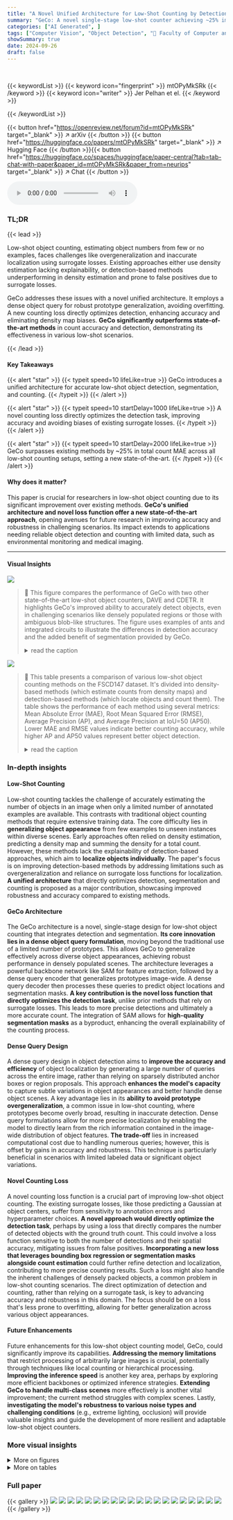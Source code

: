 ```yaml
---
title: "A Novel Unified Architecture for Low-Shot Counting by Detection and Segmentation"
summary: "GeCo: A novel single-stage low-shot counter achieving ~25% improvement in count accuracy, via unified object detection, segmentation, and counting."
categories: ["AI Generated", ]
tags: ["Computer Vision", "Object Detection", "🏢 Faculty of Computer and Information Science, University of Ljubljana",]
showSummary: true
date: 2024-09-26
draft: false
---
```


<br>

{{< keywordList >}}
{{< keyword icon="fingerprint" >}} mtOPyMkSRk {{< /keyword >}}
{{< keyword icon="writer" >}} Jer Pelhan et el. {{< /keyword >}}
 
{{< /keywordList >}}

{{< button href="https://openreview.net/forum?id=mtOPyMkSRk" target="_blank" >}}
↗ arXiv
{{< /button >}}
{{< button href="https://huggingface.co/papers/mtOPyMkSRk" target="_blank" >}}
↗ Hugging Face
{{< /button >}}{{< button href="https://huggingface.co/spaces/huggingface/paper-central?tab=tab-chat-with-paper&paper_id=mtOPyMkSRk&paper_from=neurips" target="_blank" >}}
↗ Chat
{{< /button >}}




<audio controls>
    <source src="https://ai-paper-reviewer.com/mtOPyMkSRk/podcast.wav" type="audio/wav">
    Your browser does not support the audio element.
</audio>


### TL;DR


{{< lead >}}

Low-shot object counting, estimating object numbers from few or no examples, faces challenges like overgeneralization and inaccurate localization using surrogate losses. Existing approaches either use density estimation lacking explainability, or detection-based methods underperforming in density estimation and prone to false positives due to surrogate losses. 

GeCo addresses these issues with a novel unified architecture. It employs a dense object query for robust prototype generalization, avoiding overfitting.  A new counting loss directly optimizes detection, enhancing accuracy and eliminating density map biases.  **GeCo significantly outperforms state-of-the-art methods** in count accuracy and detection, demonstrating its effectiveness in various low-shot scenarios.

{{< /lead >}}


#### Key Takeaways

{{< alert "star" >}}
{{< typeit speed=10 lifeLike=true >}} GeCo introduces a unified architecture for accurate low-shot object detection, segmentation, and counting. {{< /typeit >}}
{{< /alert >}}

{{< alert "star" >}}
{{< typeit speed=10 startDelay=1000 lifeLike=true >}} A novel counting loss directly optimizes the detection task, improving accuracy and avoiding biases of existing surrogate losses. {{< /typeit >}}
{{< /alert >}}

{{< alert "star" >}}
{{< typeit speed=10 startDelay=2000 lifeLike=true >}} GeCo surpasses existing methods by ~25% in total count MAE across all low-shot counting setups, setting a new state-of-the-art. {{< /typeit >}}
{{< /alert >}}

#### Why does it matter?
This paper is crucial for researchers in low-shot object counting due to its significant improvement over existing methods.  **GeCo's unified architecture and novel loss function offer a new state-of-the-art approach**, opening avenues for future research in improving accuracy and robustness in challenging scenarios. Its impact extends to applications needing reliable object detection and counting with limited data, such as environmental monitoring and medical imaging. 

------
#### Visual Insights



![](https://ai-paper-reviewer.com/mtOPyMkSRk/figures_1_1.jpg)

> 🔼 This figure compares the performance of GeCo with two other state-of-the-art low-shot object counters, DAVE and CDETR.  It highlights GeCo's improved ability to accurately detect objects, even in challenging scenarios like densely populated regions or those with ambiguous blob-like structures. The figure uses examples of ants and integrated circuits to illustrate the differences in detection accuracy and the added benefit of segmentation provided by GeCo.
> <details>
> <summary>read the caption</summary>
> Figure 1: DAVE [20] predicts object centers (red dots) biased towards blob-like structures, leading to incorrect partial detections of ants (bottom left), while GeCo(ours) addresses this with the new loss (top left). CDETR [19] fails in densely populated regions (bottom right), while GeCo addresses this with the new dense query formulation by prototype generalization (top right). Exploiting the SAM backbone, GeCo delivers segmentations as well. Exemplars are denoted in blue.
> </details>





![](https://ai-paper-reviewer.com/mtOPyMkSRk/tables_5_1.jpg)

> 🔼 This table presents a comparison of various low-shot object counting methods on the FSCD147 dataset.  It's divided into density-based methods (which estimate counts from density maps) and detection-based methods (which locate objects and count them).  The table shows the performance of each method using several metrics: Mean Absolute Error (MAE), Root Mean Squared Error (RMSE), Average Precision (AP), and Average Precision at IoU=50 (AP50). Lower MAE and RMSE values indicate better counting accuracy, while higher AP and AP50 values represent better object detection.
> <details>
> <summary>read the caption</summary>
> Table 1: Few-shot density-based methods (top part) and detection-based methods (bottom part) performances on the FSCD147 [19].
> </details>





### In-depth insights


#### Low-Shot Counting
Low-shot counting tackles the challenge of accurately estimating the number of objects in an image when only a limited number of annotated examples are available.  This contrasts with traditional object counting methods that require extensive training data. The core difficulty lies in **generalizing object appearance** from few examples to unseen instances within diverse scenes.  Early approaches often relied on density estimation, predicting a density map and summing the density for a total count. However, these methods lack the explainability of detection-based approaches, which aim to **localize objects individually**.  The paper's focus is on improving detection-based methods by addressing limitations such as overgeneralization and reliance on surrogate loss functions for localization.  **A unified architecture** that directly optimizes detection, segmentation and counting is proposed as a major contribution, showcasing improved robustness and accuracy compared to existing methods.

#### GeCo Architecture
The GeCo architecture is a novel, single-stage design for low-shot object counting that integrates detection and segmentation.  **Its core innovation lies in a dense object query formulation**, moving beyond the traditional use of a limited number of prototypes. This allows GeCo to generalize effectively across diverse object appearances, achieving robust performance in densely populated scenes.  The architecture leverages a powerful backbone network like SAM for feature extraction, followed by a dense query encoder that generalizes prototypes image-wide.  A dense query decoder then processes these queries to predict object locations and segmentation masks. **A key contribution is the novel loss function that directly optimizes the detection task**, unlike prior methods that rely on surrogate losses.  This leads to more precise detections and ultimately a more accurate count.  The integration of SAM allows for **high-quality segmentation masks** as a byproduct, enhancing the overall explainability of the counting process.

#### Dense Query Design
A dense query design in object detection aims to **improve the accuracy and efficiency** of object localization by generating a large number of queries across the entire image, rather than relying on sparsely distributed anchor boxes or region proposals.  This approach **enhances the model's capacity** to capture subtle variations in object appearances and better handle dense object scenes. A key advantage lies in its **ability to avoid prototype overgeneralization**, a common issue in low-shot counting, where prototypes become overly broad, resulting in inaccurate detection.  Dense query formulations allow for more precise localization by enabling the model to directly learn from the rich information contained in the image-wide distribution of object features. **The trade-off** lies in increased computational cost due to handling numerous queries; however, this is offset by gains in accuracy and robustness.  This technique is particularly beneficial in scenarios with limited labeled data or significant object variations.

#### Novel Counting Loss
A novel counting loss function is a crucial part of improving low-shot object counting.  The existing surrogate losses, like those predicting a Gaussian at object centers, suffer from sensitivity to annotation errors and hyperparameter choices.  **A novel approach would directly optimize the detection task**, perhaps by using a loss that directly compares the number of detected objects with the ground truth count.  This could involve a loss function sensitive to both the number of detections and their spatial accuracy, mitigating issues from false positives.  **Incorporating a new loss that leverages bounding box regression or segmentation masks alongside count estimation** could further refine detection and localization, contributing to more precise counting results.  Such a loss might also handle the inherent challenges of densely packed objects, a common problem in low-shot counting scenarios. The direct optimization of detection and counting, rather than relying on a surrogate task, is key to advancing accuracy and robustness in this domain.  The focus should be on a loss that's less prone to overfitting, allowing for better generalization across various object appearances.

#### Future Enhancements
Future enhancements for this low-shot object counting model, GeCo, could significantly improve its capabilities.  **Addressing the memory limitations** that restrict processing of arbitrarily large images is crucial, potentially through techniques like local counting or hierarchical processing.  **Improving the inference speed** is another key area, perhaps by exploring more efficient backbones or optimized inference strategies.  **Extending GeCo to handle multi-class scenes** more effectively is another vital improvement; the current method struggles with complex scenes.  Lastly, **investigating the model's robustness to various noise types and challenging conditions** (e.g., extreme lighting, occlusion) will provide valuable insights and guide the development of more resilient and adaptable low-shot object counters.


### More visual insights

<details>
<summary>More on figures
</summary>


![](https://ai-paper-reviewer.com/mtOPyMkSRk/figures_2_1.jpg)

> 🔼 The figure shows the architecture of the GeCo model, a single-stage low-shot object counter.  It starts with an image input that is encoded by a SAM (Segment Anything Model) backbone into feature maps. These features are then used for prototype extraction (using appearance and shape information from exemplars). The prototypes are generalized by a dense object query encoder (DQE) which outputs dense object queries. These queries are decoded by a dense query decoder (DQD) which outputs object detections and a counting result. The final detections are extracted and refined through a post-processing step, providing both bounding boxes and segmentation masks for the detected objects.
> <details>
> <summary>read the caption</summary>
> Figure 2: The architecture of the proposed single-stage low-shot counter GeCo.
> </details>



![](https://ai-paper-reviewer.com/mtOPyMkSRk/figures_6_1.jpg)

> 🔼 This figure compares GeCo's performance against other state-of-the-art few-shot detection-based methods (DAVE, PSECO, CDETR) on various image examples.  It highlights GeCo's superior ability to produce accurate object detections with fewer false positives, resulting in more accurate overall counts. The blue boxes represent the exemplar objects used in the few-shot learning process.
> <details>
> <summary>read the caption</summary>
> Figure 3: Compared with state-of-the-art few-shot detection-based counters DAVE [20], PSECO [35], and C-DETR [19], GeCo delivers more accurate detections with less false positives and better global counts. Exemplars are delineated with blue color, while segmentations are not shown for clarity.
> </details>



![](https://ai-paper-reviewer.com/mtOPyMkSRk/figures_8_1.jpg)

> 🔼 This figure compares the response maps and bounding box prediction locations of the proposed GeCo model with a baseline model using the standard loss. The top row shows GeCo's results, highlighting the accurate localization of objects. The bottom row displays the baseline model's results, demonstrating its tendency toward less precise object localization.
> <details>
> <summary>read the caption</summary>
> Figure 4: Response maps (in yellow), and locations for bounding box predictions (red dots) when using the proposed (first row) and the standard [20; 4; 35] (second row) training loss.
> </details>



![](https://ai-paper-reviewer.com/mtOPyMkSRk/figures_12_1.jpg)

> 🔼 This figure compares GeCo's performance against other state-of-the-art few-shot detection-based counting methods (DAVE, PSECO, CDETR) across various examples.  It visually demonstrates GeCo's superiority in terms of accurate object detection, reduction in false positives, and overall more precise global count estimation. The blue boxes in the image highlight the exemplar objects provided to the models during training.
> <details>
> <summary>read the caption</summary>
> Figure 3: Compared with state-of-the-art few-shot detection-based counters DAVE [20], PSECO [35], and C-DETR [19], GeCo delivers more accurate detections with less false positives and better global counts. Exemplars are delineated with blue color, while segmentations are not shown for clarity.
> </details>



![](https://ai-paper-reviewer.com/mtOPyMkSRk/figures_13_1.jpg)

> 🔼 This figure shows examples of GeCo's segmentation performance on various objects and scenes.  It highlights GeCo's ability to generate accurate segmentations even in challenging conditions such as images with noise, elongated objects, densely packed objects, and objects with significant intra-class variance (variation within the same object class). The red bounding boxes indicate the exemplar objects used for training.
> <details>
> <summary>read the caption</summary>
> Figure 6: Segmentation quality of GeCo on diverse set of scenes and object types. Exemplars are denoted by red bounding boxes.
> </details>



![](https://ai-paper-reviewer.com/mtOPyMkSRk/figures_14_1.jpg)

> 🔼 This figure compares the performance of four different few-shot object counting and detection methods (DAVE, PSECO, CDETR, and GeCo) on six example images from the FSCD147 dataset.  Each row shows the same image processed by each of the four methods.  The coloured bounding boxes indicate the objects detected by each method. The number following 'ERR:' represents the count error for each image and method; a lower number indicates better performance.
> <details>
> <summary>read the caption</summary>
> Figure 7: Comparison of few-shot counting and detection on FSCD147. ERR indicates count error.
> </details>



![](https://ai-paper-reviewer.com/mtOPyMkSRk/figures_15_1.jpg)

> 🔼 This figure demonstrates the qualitative performance of the GeCo model on images featuring high intra-class variance (i.e., significant visual similarities within the same class). It showcases GeCo's ability to correctly detect and count objects with varying colors, textures, shapes, and sizes, even in challenging scenarios.  The images include marbles of various colors and textures, donuts with different decorations, bottles with varying sizes and colors, transparent containers with different colored and shaped fruits, and partially visible birds. The results highlight GeCo's robustness in handling intra-class variations and its accurate object detection and counting performance.
> <details>
> <summary>read the caption</summary>
> Figure 8: Few-shot detection and counting with GeCo on images with high intra-class object appearance variation. Orange and red bounding boxes denote detections and exemplars, respectively. Count error is denoted by ERR.
> </details>



</details>




<details>
<summary>More on tables
</summary>


![](https://ai-paper-reviewer.com/mtOPyMkSRk/tables_5_2.jpg)
> 🔼 This table presents the results of few-shot object counting and detection experiments conducted on the FSCD-LVIS dataset's unseen split.  It compares the performance of GeCo against other state-of-the-art methods. The metrics used for evaluation include Mean Absolute Error (MAE), Root Mean Squared Error (RMSE), Average Precision (AP), and Average Precision at IoU=50 (AP50).  Lower MAE and RMSE values indicate better counting accuracy, while higher AP and AP50 values reflect improved detection performance.
> <details>
> <summary>read the caption</summary>
> Table 2: Few-shot counting and detection on the FSCD-LVIS [19] 'unseen' split.
> </details>

![](https://ai-paper-reviewer.com/mtOPyMkSRk/tables_7_1.jpg)
> 🔼 This table presents a comparison of various low-shot object counting methods on the FSCD147 dataset.  It shows the performance of both density-based methods (which estimate the total count without object localization) and detection-based methods (which locate objects and use the number of detections to estimate the count).  The metrics used for comparison are Mean Absolute Error (MAE), Root Mean Squared Error (RMSE), Average Precision (AP), and Average Precision at IoU=50 (AP50).  The results are broken down for the validation and test sets of the FSCD147 dataset.
> <details>
> <summary>read the caption</summary>
> Table 1: Few-shot density-based methods (top part) and detection-based methods (bottom part) performances on the FSCD147 [19].
> </details>

![](https://ai-paper-reviewer.com/mtOPyMkSRk/tables_7_2.jpg)
> 🔼 This table presents a comparison of various low-shot object counting methods on the FSCD147 dataset.  It's divided into two sections: density-based methods (which estimate the count from a density map) and detection-based methods (which locate and count objects individually).  For each method, the table shows the mean absolute error (MAE), root mean squared error (RMSE), average precision (AP), and average precision at IoU=50 (AP50) on both validation and test sets of the dataset.  The results illustrate the relative performance of different approaches in terms of both counting accuracy and object localization.
> <details>
> <summary>read the caption</summary>
> Table 1: Few-shot density-based methods (top part) and detection-based methods (bottom part) performances on the FSCD147 [19].
> </details>

![](https://ai-paper-reviewer.com/mtOPyMkSRk/tables_7_3.jpg)
> 🔼 This table presents a comparison of different low-shot object counting methods on the FSCD147 dataset.  It's divided into two sections: density-based methods and detection-based methods. For each method, it reports the Mean Absolute Error (MAE), Root Mean Squared Error (RMSE), Average Precision (AP), and Average Precision at IoU=50 (AP50) on both a validation set and a test set.  Lower MAE and RMSE values indicate better counting accuracy, while higher AP and AP50 values indicate better object detection accuracy. The table helps illustrate the relative performance of various techniques in low-shot object counting, highlighting GeCo's superior performance.
> <details>
> <summary>read the caption</summary>
> Table 1: Few-shot density-based methods (top part) and detection-based methods (bottom part) performances on the FSCD147 [19].
> </details>

![](https://ai-paper-reviewer.com/mtOPyMkSRk/tables_8_1.jpg)
> 🔼 This table presents the results of an ablation study conducted on the FSCD147 dataset's validation split.  The study investigates the impact of various components of the proposed GeCo model on its performance.  Different versions of the GeCo model are compared, each with one component removed or altered to assess its contribution. The metrics used for comparison include Mean Absolute Error (MAE), Root Mean Squared Error (RMSE), Average Precision (AP), and Average Precision at 50% Intersection over Union (AP50). Lower MAE and RMSE values indicate better counting accuracy, while higher AP and AP50 values indicate better detection accuracy.
> <details>
> <summary>read the caption</summary>
> Table 6: Ablation study on the FSCD147 [19] validation split.
> </details>

![](https://ai-paper-reviewer.com/mtOPyMkSRk/tables_11_1.jpg)
> 🔼 This table presents a comparison of various few-shot object counting methods on the FSCD147 dataset. It compares both density-based methods (which estimate the total count without object localization) and detection-based methods (which predict both object locations and the total count).  The metrics used for evaluation include Mean Absolute Error (MAE), Root Mean Squared Error (RMSE), Average Precision (AP), and Average Precision at IoU=50 (AP50). Lower MAE and RMSE values indicate better counting accuracy, while higher AP and AP50 values indicate better object detection accuracy.
> <details>
> <summary>read the caption</summary>
> Table 1: Few-shot density-based methods (top part) and detection-based methods (bottom part) performances on the FSCD147 [19].
> </details>

![](https://ai-paper-reviewer.com/mtOPyMkSRk/tables_11_2.jpg)
> 🔼 This table presents a comparison of three top-performing detection-based object counters (PSECO, DAVE, and GeCo) on a subset of the FSCD147 test set containing crowded scenes (at least 200 objects and a maximum average exemplar size of 30 pixels).  The evaluation metrics used are Mean Absolute Error (MAE) and Root Mean Squared Error (RMSE), demonstrating GeCo's superior performance in crowded scenes.
> <details>
> <summary>read the caption</summary>
> Table 8: Few-shot counting in crowded scenes, comparing the top-three detection-based counters from Table 1.
> </details>

</details>




### Full paper

{{< gallery >}}
<img src="https://ai-paper-reviewer.com/mtOPyMkSRk/1.png" class="grid-w50 md:grid-w33 xl:grid-w25" />
<img src="https://ai-paper-reviewer.com/mtOPyMkSRk/2.png" class="grid-w50 md:grid-w33 xl:grid-w25" />
<img src="https://ai-paper-reviewer.com/mtOPyMkSRk/3.png" class="grid-w50 md:grid-w33 xl:grid-w25" />
<img src="https://ai-paper-reviewer.com/mtOPyMkSRk/4.png" class="grid-w50 md:grid-w33 xl:grid-w25" />
<img src="https://ai-paper-reviewer.com/mtOPyMkSRk/5.png" class="grid-w50 md:grid-w33 xl:grid-w25" />
<img src="https://ai-paper-reviewer.com/mtOPyMkSRk/6.png" class="grid-w50 md:grid-w33 xl:grid-w25" />
<img src="https://ai-paper-reviewer.com/mtOPyMkSRk/7.png" class="grid-w50 md:grid-w33 xl:grid-w25" />
<img src="https://ai-paper-reviewer.com/mtOPyMkSRk/8.png" class="grid-w50 md:grid-w33 xl:grid-w25" />
<img src="https://ai-paper-reviewer.com/mtOPyMkSRk/9.png" class="grid-w50 md:grid-w33 xl:grid-w25" />
<img src="https://ai-paper-reviewer.com/mtOPyMkSRk/10.png" class="grid-w50 md:grid-w33 xl:grid-w25" />
<img src="https://ai-paper-reviewer.com/mtOPyMkSRk/11.png" class="grid-w50 md:grid-w33 xl:grid-w25" />
<img src="https://ai-paper-reviewer.com/mtOPyMkSRk/12.png" class="grid-w50 md:grid-w33 xl:grid-w25" />
<img src="https://ai-paper-reviewer.com/mtOPyMkSRk/13.png" class="grid-w50 md:grid-w33 xl:grid-w25" />
<img src="https://ai-paper-reviewer.com/mtOPyMkSRk/14.png" class="grid-w50 md:grid-w33 xl:grid-w25" />
<img src="https://ai-paper-reviewer.com/mtOPyMkSRk/15.png" class="grid-w50 md:grid-w33 xl:grid-w25" />
<img src="https://ai-paper-reviewer.com/mtOPyMkSRk/16.png" class="grid-w50 md:grid-w33 xl:grid-w25" />
<img src="https://ai-paper-reviewer.com/mtOPyMkSRk/17.png" class="grid-w50 md:grid-w33 xl:grid-w25" />
<img src="https://ai-paper-reviewer.com/mtOPyMkSRk/18.png" class="grid-w50 md:grid-w33 xl:grid-w25" />
<img src="https://ai-paper-reviewer.com/mtOPyMkSRk/19.png" class="grid-w50 md:grid-w33 xl:grid-w25" />
<img src="https://ai-paper-reviewer.com/mtOPyMkSRk/20.png" class="grid-w50 md:grid-w33 xl:grid-w25" />
{{< /gallery >}}